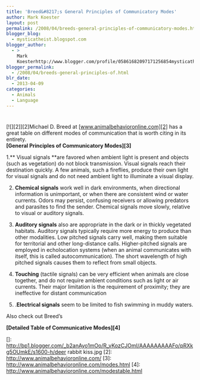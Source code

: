 ```yaml
---
title: 'Breed&#8217;s General Principles of Communicatory Modes'
author: Mark Koester
layout: post
permalink: /2008/04/breeds-general-principles-of-communicatory-modes.html
blogger_blog:
  - mysticatheist.blogspot.com
blogger_author:
  - >
    Mark
    Koesterhttp://www.blogger.com/profile/05861682097171256854mysticatheist@gmail.com
blogger_permalink:
  - /2008/04/breeds-general-principles-of.html
blr_date:
  - 2013-04-09
categories:
  - Animals
  - Language
---
```

# 

[![][2]][2]Michael D. Breed at [www.animalbehavioronline.com][2] has a great table on different modes of communication that is worth citing in its entirety.  
**[General Principles of Communicatory Modes][3]**

1.** Visual signals **are favored when ambient light is present and objects (such as vegetation) do not block transmission. Visual signals reach their destination quickly. A few animals, such a fireflies, produce their own light for visual signals and do not need ambient light to illuminate a visual display.

2. **Chemical signals** work well in dark environments, when directional information is unimportant, or when there are consistent wind or water currents. Odors may persist, confusing receivers or allowing predators and parasites to find the sender. Chemical signals move slowly, relative to visual or auditory signals.

3. **Auditory signals** also are appropriate in the dark or in thickly vegetated habitats. Auditory signals typically require more energy to produce than other modalities. Low pitched signals carry well, making them suitable for territorial and other long-distance calls. Higher-pitched signals are employed in echolocation systems (when an animal communicates with itself, this is called autocommunication). The short wavelength of high pitched signals causes them to reflect from small objects.

4. **Touching** (tactile signals) can be very efficient when animals are close together, and do not require ambient conditions such as light or air currents. Their major limitation is the requirement of proximity; they are ineffective for distant communication 

5. .**Electrical signals** seem to be limited to fish swimming in muddy waters. 



Also check out Breed’s

**[Detailed Table of Communicative Modes][4]**

 []: http://bp1.blogger.com/_b2anAyo1mOo/R_vKozCJOmI/AAAAAAAAAFo/pRXkg5OUmkE/s1600-h/deer rabbit kiss.jpg
 [2]: http://www.animalbehavioronline.com/
 [3]: http://www.animalbehavioronline.com/modes.html
 [4]: http://www.animalbehavioronline.com/modestable.html